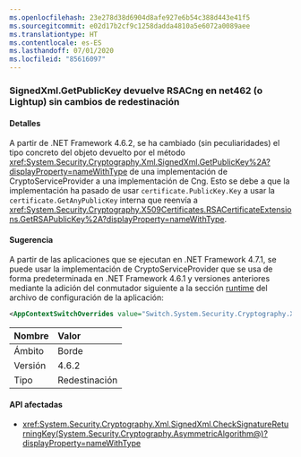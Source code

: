 ```yaml
---
ms.openlocfilehash: 23e278d38d6904d8afe927e6b54c388d443e41f5
ms.sourcegitcommit: e02d17b2cf9c1258dadda4810a5e6072a0089aee
ms.translationtype: HT
ms.contentlocale: es-ES
ms.lasthandoff: 07/01/2020
ms.locfileid: "85616097"
---
```

### <a name="signedxmlgetpublickey-returns-rsacng-on-net462-or-lightup-without-retargeting-change"></a>SignedXml.GetPublicKey devuelve RSACng en net462 (o Lightup) sin cambios de redestinación

#### <a name="details"></a>Detalles

A partir de .NET Framework 4.6.2, se ha cambiado (sin peculiaridades) el tipo concreto del objeto devuelto por el método <xref:System.Security.Cryptography.Xml.SignedXml.GetPublicKey%2A?displayProperty=nameWithType> de una implementación de CryptoServiceProvider a una implementación de Cng. Esto se debe a que la implementación ha pasado de usar `certificate.PublicKey.Key` a usar la `certificate.GetAnyPublicKey` interna que reenvía a <xref:System.Security.Cryptography.X509Certificates.RSACertificateExtensions.GetRSAPublicKey%2A?displayProperty=nameWithType>.

#### <a name="suggestion"></a>Sugerencia

A partir de las aplicaciones que se ejecutan en .NET Framework 4.7.1, se puede usar la implementación de CryptoServiceProvider que se usa de forma predeterminada en .NET Framework 4.6.1 y versiones anteriores mediante la adición del conmutador siguiente a la sección [runtime](~/docs/framework/configure-apps/file-schema/runtime/runtime-element.md) del archivo de configuración de la aplicación:

```xml
<AppContextSwitchOverrides value="Switch.System.Security.Cryptography.Xml.SignedXmlUseLegacyCertificatePrivateKey=true" />
```

| Nombre    | Valor       |
|:--------|:------------|
| Ámbito   | Borde        |
| Versión | 4.6.2       |
| Tipo    | Redestinación |

#### <a name="affected-apis"></a>API afectadas

- <xref:System.Security.Cryptography.Xml.SignedXml.CheckSignatureReturningKey(System.Security.Cryptography.AsymmetricAlgorithm@)?displayProperty=nameWithType>
